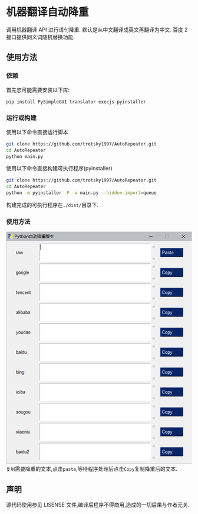 # 机器翻译自动降重

调用机器翻译 API 进行语句降重.
默认是从中文翻译成英文再翻译为中文.
百度 2 接口提供同义词随机替换功能.

## 使用方法

### 依赖

首先您可能需要安装以下库:

```bash
pip install PySimpleGUI translator execjs pyinstaller
```

### 运行或构建

使用以下命令直接运行脚本

```bash
git clone https://github.com/trotsky1997/AutoRepeater.git
cd AutoRepeater
python main.py
```

使用以下命令直接构建可执行程序(pyinstaller)

```bash
git clone https://github.com/trotsky1997/AutoRepeater.git
cd AutoRepeater
python -m pyinstaller -F -w main.py --hidden-import=queue
```

构建完成的可执行程序在`./dist/`目录下.

### 使用方法

![](2020-05-26-16-46-41.png)
`复制`需要降重的文本,点击`paste`,等待程序处理后点击`Copy`复制降重后的文本.

## 声明

源代码使用参见 LISENSE 文件,编译后程序不得商用,造成的一切后果与作者无关.
